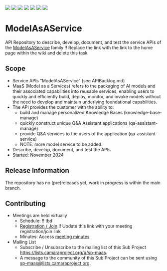 <a href="https://github.com/camaraproject/ModelAsAService/commits/" title="Last Commit"><img src="https://img.shields.io/github/last-commit/camaraproject/ModelAsAService?style=plastic"></a>
<a href="https://github.com/camaraproject/ModelAsAService/issues" title="Open Issues"><img src="https://img.shields.io/github/issues/camaraproject/ModelAsAService?style=plastic"></a>
<a href="https://github.com/camaraproject/ModelAsAService/pulls" title="Open Pull Requests"><img src="https://img.shields.io/github/issues-pr/camaraproject/ModelAsAService?style=plastic"></a>
<a href="https://github.com/camaraproject/ModelAsAService/graphs/contributors" title="Contributors"><img src="https://img.shields.io/github/contributors/camaraproject/ModelAsAService?style=plastic"></a>
<a href="https://github.com/camaraproject/ModelAsAService" title="Repo Size"><img src="https://img.shields.io/github/repo-size/camaraproject/ModelAsAService?style=plastic"></a>
<a href="https://github.com/camaraproject/ModelAsAService/blob/main/LICENSE" title="License"><img src="https://img.shields.io/badge/License-Apache%202.0-green.svg?style=plastic"></a>
<a href="https://github.com/camaraproject/ModelAsAService/releases/latest" title="Latest Release"><img src="https://img.shields.io/github/release/camaraproject/ModelAsAService?style=plastic"></a>

# ModelAsAService
API Repository to describe, develop, document, and test the service APIs of the [ModelAsAService](https://lf-camaraproject.atlassian.net/wiki/x/AgDe) family
!! Replace the link with the link to the home page within the wiki and delete this task

## Scope

* Service APIs “ModelAsAService” (see APIBacklog.md)
* MaaS (Model as a Services) refers to the packaging of AI models and their associated capabilities into reusable services, enabling users to quickly and efficiently build, deploy, monitor, and invoke models without the need to develop and maintain underlying foundational capabilities.
* The API provides the customer with the ability to:  
  * build and manage personalized Knowledge Bases (knowledge-base-manage)
  * quickly construct unique Q&A Assistant applications (qa-assistant-manage)
  * provide Q&A services to the users of the application (qa-assistant-service)
  * NOTE: more model service to be added.
* Describe, develop, document, and test the APIs
* Started: November 2024

## Release Information

The repository has no (pre)releases yet, work in progress is within the main branch.
<!-- Optional: an explicit listing of the latest (pre-)release with additional information, e.g. links to the API definitions -->
<!-- In addition use/uncomment one or multiple the following alternative options when becoming applicable -->
<!-- Pre-releases of this sub project are available in https://github.com/camaraproject/ModelAsAService/releases -->
<!-- The latest public release is available here: https://github.com/camaraproject/ModelAsAService/releases/latest -->
<!-- For changes see [CHANGELOG.md](https://github.com/camaraproject/ModelAsAService/blob/main/CHANGELOG.md) -->

## Contributing
* Meetings are held virtually <!-- for new API families request a meeting link from the LF admin team or replace the information with the existing meeting information (of the API family) -->
    * Schedule: !! tbd
    * [Registration / Join](https://wiki.camaraproject.org/x/TQAG) !! Update this link with your meeting registration/join link
    * Minutes: Access [meeting minutes](https://lf-camaraproject.atlassian.net/l/cp/GpKaVSqC)
* Mailing List
    * Subscribe / Unsubscribe to the mailing list of this Sub Project <https://lists.camaraproject.org/g/sp-maas>.
    * A message to the community of this Sub Project can be sent using <sp-maas@lists.camaraproject.org>.
